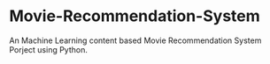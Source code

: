 # Movie-Recommendation-System
An Machine Learning content based Movie Recommendation System Porject using Python.
